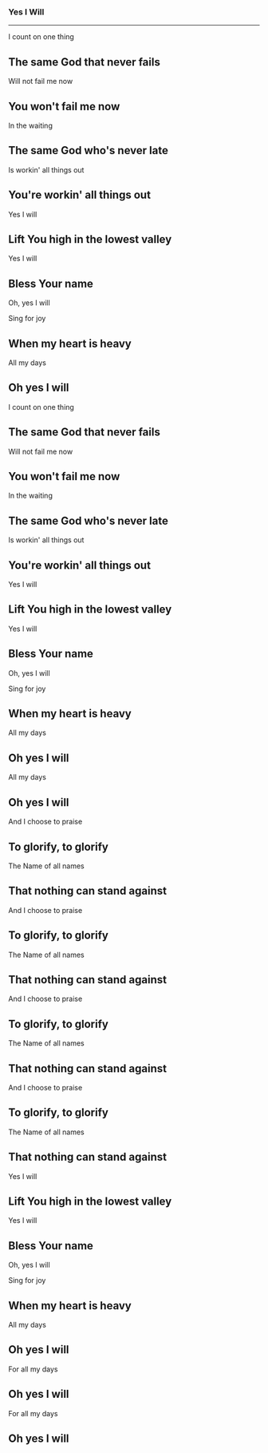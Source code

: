 ### Yes I Will <!-- .element: class="lyrics" -->
---
I count on one thing

The same God that never fails
---
Will not fail me now

You won't fail me now
---
In the waiting

The same God who's never late
---
Is workin' all things out

You're workin' all things out
---
Yes I will

Lift You high in the lowest valley
---
Yes I will

Bless Your name
---
Oh, yes I will

Sing for joy

When my heart is heavy
---
All my days

Oh yes I will
---
I count on one thing

The same God that never fails
---
Will not fail me now

You won't fail me now
---
In the waiting

The same God who's never late
---
Is workin' all things out

You're workin' all things out
---
Yes I will

Lift You high in the lowest valley
---
Yes I will

Bless Your name
---
Oh, yes I will

Sing for joy

When my heart is heavy
---
All my days

Oh yes I will
---
All my days

Oh yes I will
---
And I choose to praise

To glorify, to glorify
---
The Name of all names

That nothing can stand against
---
And I choose to praise

To glorify, to glorify
---
The Name of all names

That nothing can stand against
---
And I choose to praise

To glorify, to glorify
---
The Name of all names

That nothing can stand against
---
And I choose to praise

To glorify, to glorify
---
The Name of all names

That nothing can stand against
---
Yes I will

Lift You high in the lowest valley
---
Yes I will

Bless Your name
---
Oh, yes I will

Sing for joy

When my heart is heavy
---
All my days

Oh yes I will
---
For all my days

Oh yes I will
---
For all my days

Oh yes I will
---
